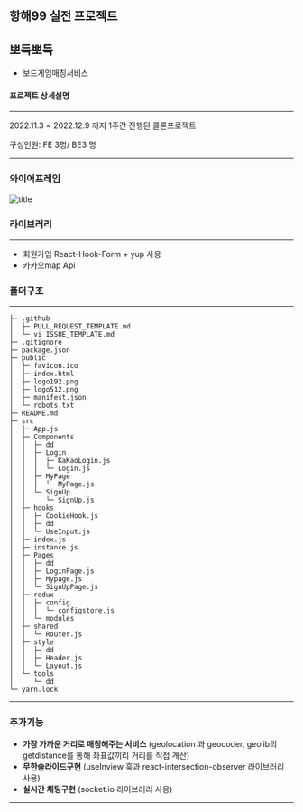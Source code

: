 ## 항해99 실전 프로젝트
## **뽀득뽀득**

- 보드게임매칭서비스
#### 프로젝트 상세설명
---
2022.11.3 ~ 2022.12.9 까지 1주간 진행된 클론프로젝트

구성인원: FE 3명/ BE3 명

---
### 와이어프레임 
![title](https://user-images.githubusercontent.com/113953473/200090161-2c26b55d-dbe7-497f-803f-2f816bf65372.png)   

### 라이브러리 
---
- 회원가입 React-Hook-Form + yup 사용
- 카카오map Api 

### 폴더구조
---
```
├─ .github
│  ├─ PULL_REQUEST_TEMPLATE.md
│  └─ vi ISSUE_TEMPLATE.md
├─ .gitignore
├─ package.json
├─ public
│  ├─ favicon.ico
│  ├─ index.html
│  ├─ logo192.png
│  ├─ logo512.png
│  ├─ manifest.json
│  └─ robots.txt
├─ README.md
├─ src
│  ├─ App.js
│  ├─ Components
│  │  ├─ dd
│  │  ├─ Login
│  │  │  ├─ KaKaoLogin.js
│  │  │  └─ Login.js
│  │  ├─ MyPage
│  │  │  └─ MyPage.js
│  │  └─ SignUp
│  │     └─ SignUp.js
│  ├─ hooks
│  │  ├─ CookieHook.js
│  │  ├─ dd
│  │  └─ UseInput.js
│  ├─ index.js
│  ├─ instance.js
│  ├─ Pages
│  │  ├─ dd
│  │  ├─ LoginPage.js
│  │  ├─ Mypage.js
│  │  └─ SignUpPage.js
│  ├─ redux
│  │  ├─ config
│  │  │  └─ configstore.js
│  │  └─ modules
│  ├─ shared
│  │  └─ Router.js
│  ├─ style
│  │  ├─ dd
│  │  ├─ Header.js
│  │  └─ Layout.js
│  └─ tools
│     └─ dd
└─ yarn.lock

```

  

---
### 추가기능
- **가장 가까운 거리로 매칭해주는 서비스** (geolocation 과 geocoder, geolib의 getdistance를 통해 좌표값끼리 거리를 직접 계산)
- **무한슬라이드구현** (useInview 훅과 react-intersection-observer 라이브러리 사용)
- **실시간 채팅구현** (socket.io 라이브러리 사용)

---
